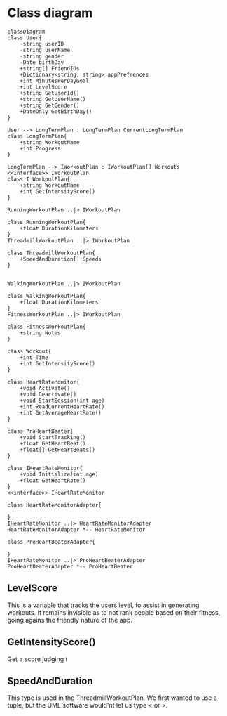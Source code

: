 # Class diagram
```mermaid
classDiagram
class User{
    -string userID
    -string userName
    -string gender
    -Date birthDay
    +string[] FriendIDs
    +Dictionary<string, string> appPrefrences
    +int MinutesPerDayGoal
    +int LevelScore
    +string GetUserId()
    +string GetUserName()
    +string GetGender()
    +DateOnly GetBirthDay()
}

User --> LongTermPlan : LongTermPlan CurrentLongTermPlan
class LongTermPlan{
    +string WorkoutName
    +int Progress
}

LongTermPlan --> IWorkoutPlan : IWorkoutPlan[] Workouts
<<interface>> IWorkoutPlan
class I WorkoutPlan{
    +string WorkoutName
    +int GetIntensityScore()
}

RunningWorkoutPlan ..|> IWorkoutPlan

class RunningWorkoutPlan{
    +float DurationKilometers
}
ThreadmillWorkoutPlan ..|> IWorkoutPlan 

class ThreadmillWorkoutPlan{
    +SpeedAndDuration[] Speeds
}


WalkingWorkoutPlan ..|> IWorkoutPlan 

class WalkingWorkoutPlan{
    +float DurationKilometers
}
FitnessWorkoutPlan ..|> IWorkoutPlan

class FitnessWorkoutPlan{
    +string Notes
}

class Workout{
    +int Time
    +int GetIntensityScore()
}

class HeartRateMonitor{
    +void Activate()
    +void Deactivate()
    +void StartSession(int age)
    +int ReadCurrentHeartRate()
    +int GetAverageHeartRate()
}

class ProHeartBeater{
    +void StartTracking()
    +float GetHeartBeat()
    +float[] GetHeartBeats()
}

class IHeartRateMonitor{
    +void Initialize(int age)
    +float GetHeartRate()
}
<<interface>> IHeartRateMonitor

class HeartRateMonitorAdapter{
    
}
IHeartRateMonitor ..|> HeartRateMonitorAdapter
HeartRateMonitorAdapter *-- HeartRateMonitor

class ProHeartBeaterAdapter{
    
}
IHeartRateMonitor ..|> ProHeartBeaterAdapter
ProHeartBeaterAdapter *-- ProHeartBeater

```
## LevelScore
This is a variable that tracks the userś level, to assist in
generating workouts. It remains invisible as to not rank people 
based on their fitness, going agains the friendly nature of the app. 

## GetIntensityScore()
Get a score judging t

## SpeedAndDuration
This type is used in the ThreadmillWorkoutPlan. 
We first wanted to use a tuple, but the UML software would'nt let us
type < or >. 
